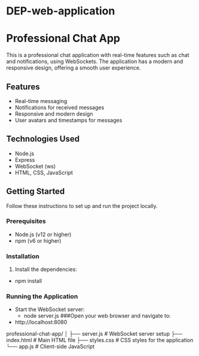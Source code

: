 # DEP-web-application
# Professional Chat App

This is a professional chat application with real-time features such as chat and notifications, using WebSockets. The application has a modern and responsive design, offering a smooth user experience.

## Features

- Real-time messaging
- Notifications for received messages
- Responsive and modern design
- User avatars and timestamps for messages

## Technologies Used

- Node.js
- Express
- WebSocket (ws)
- HTML, CSS, JavaScript

## Getting Started

Follow these instructions to set up and run the project locally.

### Prerequisites

- Node.js (v12 or higher)
- npm (v6 or higher)

### Installation

1. Install the dependencies:
  - npm install
    
   ### Running the Application
   - Start the WebSocket server:
        -  node server.js
    ###Open your web browser and navigate to:
- http://localhost:8080
  
professional-chat-app/
│
├── server.js       # WebSocket server setup
├── index.html      # Main HTML file
├── styles.css      # CSS styles for the application
└── app.js          # Client-side JavaScript

        



